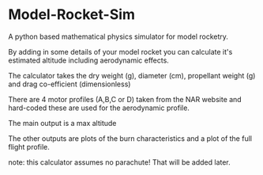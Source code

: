 # Model-Rocket-Sim
A python based mathematical physics simulator for model rocketry.

By adding in some details of your model rocket you can calculate it's estimated altitude including aerodynamic effects.

The calculator takes the dry weight (g), diameter (cm), propellant weight (g) and drag co-efficient (dimensionless)
  
There are 4 motor profiles (A,B,C or D) taken from the NAR website and hard-coded these are used for the aerodynamic profile.

The main output is a max altitude

The other outputs are plots of the burn characteristics and a plot of the full flight profile.

note: this calculator assumes no parachute! That will be added later.
	
